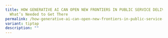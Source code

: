 ```yaml
---
title: HOW GENERATIVE AI CAN OPEN NEW FRONTIERS IN PUBLIC SERVICE DELIVERY and
  What’s Needed to Get There
permalink: /how-generative-ai-can-open-new-frontiers-in-public-service-delivery-and-what-s-needed-to-get-there/
variant: tiptap
description: ""
---
```

<p></p>